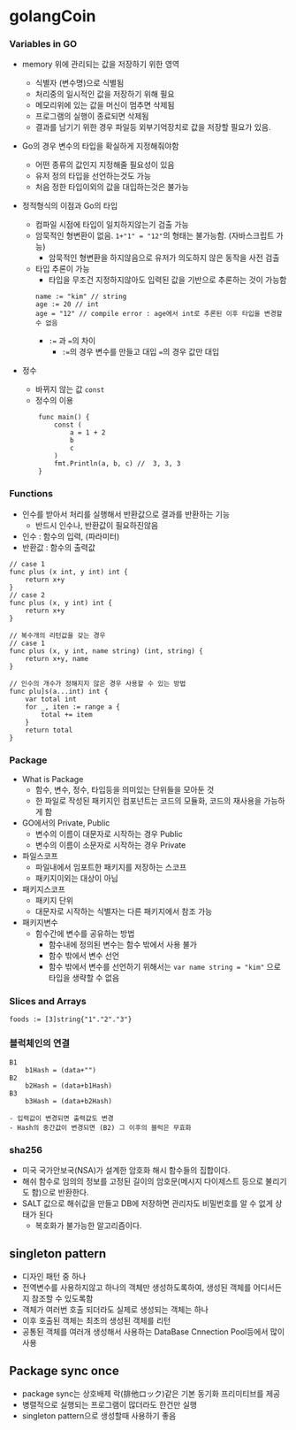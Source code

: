 # golangCoin

### Variables in GO

- memory 위에 관리되는 값을 저장하기 위한 영역 
    - 식별자 (변수명)으로 식별됨 
    - 처리중의 일시적인 값을 저장하기 위해 필요 
    - 메모리위에 있는 값을 머신이 멈추면 삭제됨 
    - 프로그램의 실행이 종료되면 삭제됨
    - 결과를 남기기 위한 경우 파일등 외부기억장치로 값을 저장할 필요가 있음. 
    
- Go의 경우 변수의 타입을 확실하게 지정해줘야함 
    - 어떤 종류의 값인지 지정해줄 필요성이 있음 
    - 유저 정의 타입을 선언하는것도 가능 
    - 처음 정한 타입이외의 값을 대입하는것은 불가능 

- 정적형식의 이점과 Go의 타입
    - 컴파일 시점에 타입이 일치하지않는기 검출 가능 
    - 암묵적인 형변환이 없음. ``` 1+"1" = "12" ```의 형태는 불가능함. (자바스크립트 가능)
        - 암묵적인 형변환을 하지않음으로 유저가 의도하지 않은 동작을 사전 검출 
    - 타입 추론이 가능 
        - 타입을 무조건 지정하지않아도 입력된 값을 기반으로 추론하는 것이 가능함
        ```
        name := "kim" // string
        age := 20 // int
        age = "12" // compile error : age에서 int로 추론된 이후 타입을 변경할 수 없음
        ```
        - ``` := ``` 과  ```=```의 차이 
            - ```:=```의 경우 변수를 만들고 대입 ```=```의 경우 값만 대입
        
- 정수 
    - 바뀌지 않는 값  ``` const ``` 
    - 정수의 이용
    ``` 
        func main() {
            const (
                a = 1 + 2
                b
                c
            )
            fmt.Println(a, b, c) //  3, 3, 3 
        }
    ``` 

### Functions 
- 인수를 받아서 처리를 실행해서 반환값으로 결과를 반환하는 기능 
    - 반드시 인수나, 반환값이 필요하진않음 
- 인수 : 함수의 입력, (파라미터)
- 반환값 : 함수의 출력값 
```
// case 1
func plus (x int, y int) int {
    return x+y
}
// case 2
func plus (x, y int) int {
    return x+y
}

// 복수개의 리턴값을 갖는 경우 
// case 1
func plus (x, y int, name string) (int, string) {
    return x+y, name
}

// 인수의 개수가 정해지지 않은 경우 사용할 수 있는 방법
func plu]s(a...int) int {
    var total int
    for _, iten := range a {
        total += item
    }
    return total
}
```

### Package
- What is Package 
    - 함수, 변수, 정수, 타입등을 의미있는 단위들을 모아둔 것
    - 한 파일로 작성된 패키지인 컴포넌트는 코드의 모듈화, 코드의 재사용을 가능하게 함 
- GO에서의 Private, Public
    - 변수의 이름이 대문자로 시작하는 경우 Public
    - 변수의 이름이 소문자로 시작하는 경우 Private
- 파일스코프 
    - 파일내에서 임포트한 패키지를 저장하는 스코프 
    - 패키지이외는 대상이 아님 
- 패키지스코프 
    - 패키지 단위 
    - 대문자로 시작하는 식별자는 다른 패키지에서 참조 가능
- 패키지변수 
    - 함수간에 변수를 공유하는 방법 
        - 함수내에 정의된 변수는 함수 밖에서 사용 불가 
        - 함수 밖에서 변수 선언 
        - 함수 밖에서 변수를 선언하기 위해서는 
            ``` var name string = "kim" ``` 으로 타입을 생략할 수 없음

### Slices and Arrays
```
foods := [3]string{"1"."2"."3"}
```

### 블럭체인의 연결
    B1
        b1Hash = (data+"")
    B2
        b2Hash = (data+b1Hash)
    B3
        b3Hash = (data+b2Hash)

    - 입력값이 변경되면 출력값도 변경 
    - Hash의 중간값이 변경되면 (B2) 그 이후의 블럭은 무효화

### sha256
- 미국 국가안보국(NSA)가 설계한 암호화 해시 함수들의 집합이다.
- 해쉬 함수로 임의의 정보를 고정된 길이의 암호문(메시지 다이제스트 등으로 불리기도 함)으로 반환한다.
- SALT 값으로 해쉬값을 만들고 DB에 저장하면 관리자도 비밀번호를 알 수 없게 상태가 된다 
    - 복호화가 불가능한 알고리즘이다. 

## singleton pattern
- 디자인 패턴 중 하나 
- 전역변수를 사용하지않고 하나의 객체만 생성하도록하여, 생성된 객체를 어디서든지 참조할 수 있도록함
- 객체가 여러번 호출 되더라도 실제로 생성되는 객체는 하나 
- 이후 호출된 객체는 최초의 생성된 객체를 리턴 
- 공통된 객체를 여러개 생성해서 사용하는 DataBase Cnnection Pool등에서 많이 사용


## Package sync once
- package sync는 상호배제 락(排他ロック)같은 기본 동기화 프리미티브를 제공
- 병렬적으로 실행되는 프로그램이 많더라도 한건만 실행
- singleton pattern으로 생성할때 사용하기 좋음
